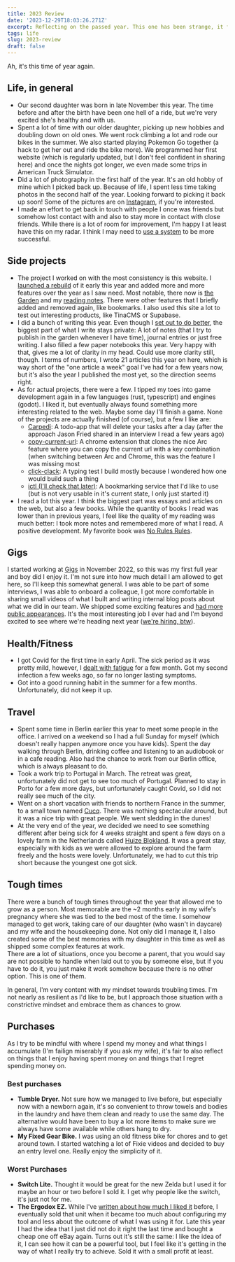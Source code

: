 ```yaml
---
title: 2023 Review
date: '2023-12-29T18:03:26.271Z'
excerpt: Reflecting on the passed year. This one has been strange, it felt like just a month and half a decate, both at once.
tags: life
slug: 2023-review
draft: false
---
```


Ah, it's this time of year again.
## Life, in general
- Our second daughter was born in late November this year. The time before and after the birth have been one hell of a ride, but we're very excited she's healthy and with us.
- Spent a lot of time with our older daughter, picking up new hobbies and doubling down on old ones. We went rock climbing a lot and rode our bikes in the summer. We also started playing Pokemon Go together (a hack to get her out and ride the bike more). We programmed her first website (which is regularly updated, but I don't feel confident in sharing here) and once the nights got longer, we even made some trips in American Truck Simulator.
- Did a lot of photography in the first half of the year. It's an old hobby of mine which I picked back up. Because of life, I spent less time taking photos in the second half of the year. Looking forward to picking it back up soon! Some of the pictures are on [Instagram](https://www.instagram.com/untalented_chris/), if you're interested.
- I made an effort to get back in touch with people I once was friends but somehow lost contact with and also to stay more in contact with close friends. While there is a lot of room for improvement, I'm happy I at least have this on my radar. I think I may need to [use a system](https://jakobgreenfeld.com/stay-in-touch)  to be more successful. 

## Side projects
- The project I worked on with the most consistency is this website. I [launched a rebuild](https://www.chrisjarling.com/posts/2023-01-14-redesign-3) of it early this year and added more and more features over the year as I saw need. Most notable, there now is [the Garden](https://www.chrisjarling.com/digital-garden) and my [reading notes](https://www.chrisjarling.com/library/articles). There were other features that I briefly added and removed again, like bookmarks. I also used this site a lot to test out interesting products, like TinaCMS or Supabase. 
- I did a bunch of writing this year. Even though I [set out to do better](https://www.chrisjarling.com/posts/unpublished-writing), the biggest part of what I write stays private: A lot of notes (that I try to publish in the garden whenever I have time), journal entries or just free writing. I also filled a few paper notebooks this year. Very happy with that, gives me a lot of clarity in my head. Could use more clarity still, though.
  I terms of numbers, I wrote 21 articles this year on here, which is way short of the "one article a week" goal I've had for a few years now, but it's also the year I published the most yet, so the direction seems right.
- As for actual projects, there were a few. I tipped my toes into game development again in a few languages (rust, typescript) and engines (godot). I liked it, but eventually always found something more interesting related to the web. Maybe some day I'll finish a game.
  None of the projects are actually finished (of course), but a few I like are:
	- [Carpedi](https://github.com/Plsr/carpedi): A todo-app that will delete your tasks after a day (after the approach Jason Fried shared in an interview I read a few years ago)
	- [copy-current-url](https://github.com/Plsr/copy-current-url): A chrome extension that clones the nice Arc feature where you can copy the current url with a key combination (when switching between Arc and Chrome, this was the feature I was missing most
	- [click-clack](https://github.com/Plsr/click-clack): A typing test I build mostly because I wondered how one would build such a thing
	- [ictl (I'll check that later)](https://github.com/Plsr/ictl): A bookmarking service that I'd like to use (but is not very usable in it's current state, I only just started it)
- I read a lot this year. I think the biggest part was essays and articles on the web, but also a few books. While the quantity of books I read was lower than in previous years, I feel like the quality of my reading was much better: I took more notes and remembered more of what I read. A positive development. My favorite book was [No Rules Rules](https://lesetagebu.ch/buch/no-rules-rules).

## Gigs
I started working at [Gigs](https://gigs.com) in November 2022, so this was my first full year and boy did I enjoy it. I'm not sure into how much detail I am allowed to get here, so I'll keep this somewhat general. I was able to be part of some interviews, I was able to onboard a colleague, I got more comfortable in sharing small videos of what I built and writing internal blog posts about what we did in our team. We shipped some exciting features and [had more public appearances](https://www.youtube.com/watch?v=6KX6mF5h5jY). 
It's the most interesting job I ever had and I'm beyond excited to see where we're heading next year ([we're hiring, btw](https://wearegigs.notion.site/Work-at-Gigs-c1aea9ff327f4777be8f321c9c2127d2)).

## Health/Fitness
- I got Covid for the first time in early April. The sick period as it was pretty mild, however, I [dealt with fatigue](https://www.chrisjarling.com/posts/2023-05-07-fatigue) for a few month. Got my second infection a few weeks ago, so far no longer lasting symptoms. 
- Got into a good running habit in the summer for a few months. Unfortunately, did not keep it up.

## Travel
- Spent some time in Berlin earlier this year to meet some people in the office. I arrived on a weekend so I had a full Sunday for myself (which doesn't really happen anymore once you have kids). Spent the day walking through Berlin, drinking coffee and listening to an audiobook or in a cafe reading. Also had the chance to work from our Berlin office, which is always pleasant to do.
- Took a work trip to Portugal in March. The retreat was great, unfortunately did not get to see too much of Portugal. Planned to stay in Porto for a few more days, but unfortunately caught Covid, so I did not really see much of the city.
- Went on a short vacation with friends to northern France in the summer, to a small town named [Cucq](https://maps.app.goo.gl/8LKETeDNMWYppSTK6). There was nothing spectacular around, but it was a nice trip with great people. We went sledding in the dunes!
- At the very end of the year, we decided we need to see something different after being sick for 4 weeks straight and spent a few days on a lovely farm in the Netherlands called [Huize Blokland](https://www.instagram.com/huize_blokland/). It was a great stay, especially with kids as we were allowed to explore around the farm freely and the hosts were lovely. Unfortunately, we had to cut this trip short because the youngest one got sick.

## Tough times
There were a bunch of tough times throughout the year that allowed me to grow as a person. Most memorable are the ~2 months early in my wife's pregnancy where she was tied to the bed most of the time. I somehow managed to get work, taking care of our daughter (who wasn't in daycare) and my wife and the housekeeping done. Not only did I manage it, I also created some of the best memories with my daughter in this time as well as shipped some complex features at work.  
There are a lot of situations, once you become a parent, that you would say are not possible to handle when laid out to you by someone else, but if you have to do it, you just make it work somehow because there is no other option. This is one of them.

In general, I'm very content with my mindset towards troubling times. I'm not nearly as resilient as I'd like to be, but I approach those situation with a constrictive mindset and embrace them as chances to grow.

## Purchases
As I try to be mindful with where I spend my money and what things I accumulate (I'm failign miserably if you ask my wife), it's fair to also reflect on things that I enjoy having spent money on and things that I regret spending money on.

### Best purchases
- **Tumble Dryer.** Not sure how we managed to live before, but especially now with a newborn again, it's so convenient to throw towels and bodies in the laundry and have them clean and ready to use the same day. The alternative would have been to buy a lot more items to make sure we always have some available while others hang to dry.
- **My Fixed Gear Bike.** I was using an old fitness bike for chores and to get around town. I started watching a lot of Fixie videos and decided to buy an entry level one. Really enjoy the simplicity of it.

### Worst Purchases
- **Switch Lite.** Thought it would be great for the new Zelda but I used it for maybe an hour or two before I sold it. I get why people like the switch, it's just not for me.
- **The Ergodox EZ.** While I've [written about how much I liked it](https://www.chrisjarling.com/posts/2022-06-09-ergodox) before, I eventually sold that unit when it became too much about configuring my tool and less about the outcome of what I was using it for. Late this year I had the idea that I just did not do it right the last time and bought a cheap one off eBay again. Turns out it's still the same: I like the idea of it, I can see how it can be a powerful tool, but I feel like it's getting in the way of what I really try to achieve. Sold it with a small profit at least.
